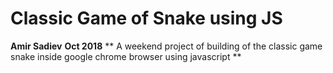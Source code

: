 # Classic Game of Snake using JS
**Amir Sadiev**
**Oct 2018**
** A weekend project of building of the classic game snake inside google chrome browser using javascript **




